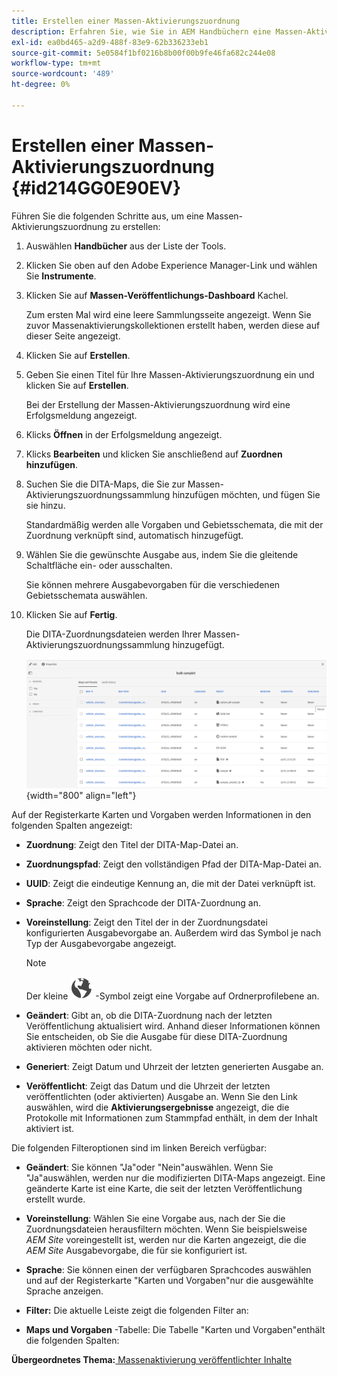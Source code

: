 ```yaml
---
title: Erstellen einer Massen-Aktivierungszuordnung
description: Erfahren Sie, wie Sie in AEM Handbüchern eine Massen-Aktivierungszuordnung erstellen.
exl-id: ea0bd465-a2d9-488f-83e9-62b336233eb1
source-git-commit: 5e0584f1bf0216b8b00f00b9fe46fa682c244e08
workflow-type: tm+mt
source-wordcount: '489'
ht-degree: 0%

---
```


# Erstellen einer Massen-Aktivierungszuordnung {#id214GG0E90EV}

Führen Sie die folgenden Schritte aus, um eine Massen-Aktivierungszuordnung zu erstellen:

1. Auswählen **Handbücher** aus der Liste der Tools.

1. Klicken Sie oben auf den Adobe Experience Manager-Link und wählen Sie **Instrumente**.

1. Klicken Sie auf **Massen-Veröffentlichungs-Dashboard** Kachel.

   Zum ersten Mal wird eine leere Sammlungsseite angezeigt. Wenn Sie zuvor Massenaktivierungskollektionen erstellt haben, werden diese auf dieser Seite angezeigt.

1. Klicken Sie auf **Erstellen**.

1. Geben Sie einen Titel für Ihre Massen-Aktivierungszuordnung ein und klicken Sie auf **Erstellen**.

   Bei der Erstellung der Massen-Aktivierungszuordnung wird eine Erfolgsmeldung angezeigt.

1. Klicks **Öffnen** in der Erfolgsmeldung angezeigt.

1. Klicks **Bearbeiten** und klicken Sie anschließend auf **Zuordnen hinzufügen**.

1. Suchen Sie die DITA-Maps, die Sie zur Massen-Aktivierungszuordnungssammlung hinzufügen möchten, und fügen Sie sie hinzu.

   Standardmäßig werden alle Vorgaben und Gebietsschemata, die mit der Zuordnung verknüpft sind, automatisch hinzugefügt.

1. Wählen Sie die gewünschte Ausgabe aus, indem Sie die gleitende Schaltfläche ein- oder ausschalten.

   Sie können mehrere Ausgabevorgaben für die verschiedenen Gebietsschemata auswählen.

1. Klicken Sie auf **Fertig**.

   Die DITA-Zuordnungsdateien werden Ihrer Massen-Aktivierungszuordnungssammlung hinzugefügt.

   ![](images/bulk-activation-collection-created.png){width="800" align="left"}


Auf der Registerkarte Karten und Vorgaben werden Informationen in den folgenden Spalten angezeigt:

- **Zuordnung**: Zeigt den Titel der DITA-Map-Datei an.
- **Zuordnungspfad**: Zeigt den vollständigen Pfad der DITA-Map-Datei an.

- **UUID**: Zeigt die eindeutige Kennung an, die mit der Datei verknüpft ist.

- **Sprache**: Zeigt den Sprachcode der DITA-Zuordnung an.
- **Voreinstellung**: Zeigt den Titel der in der Zuordnungsdatei konfigurierten Ausgabevorgabe an. Außerdem wird das Symbol je nach Typ der Ausgabevorgabe angezeigt.

  >[!NOTE]
  >
  > Der kleine ![](images/global-preset-icon.svg) -Symbol zeigt eine Vorgabe auf Ordnerprofilebene an.
- **Geändert**: Gibt an, ob die DITA-Zuordnung nach der letzten Veröffentlichung aktualisiert wird. Anhand dieser Informationen können Sie entscheiden, ob Sie die Ausgabe für diese DITA-Zuordnung aktivieren möchten oder nicht.
- **Generiert**: Zeigt Datum und Uhrzeit der letzten generierten Ausgabe an.
- **Veröffentlicht**: Zeigt das Datum und die Uhrzeit der letzten veröffentlichten (oder aktivierten) Ausgabe an. Wenn Sie den Link auswählen, wird die **Aktivierungsergebnisse** angezeigt, die die Protokolle mit Informationen zum Stammpfad enthält, in dem der Inhalt aktiviert ist.


Die folgenden Filteroptionen sind im linken Bereich verfügbar:

- **Geändert**: Sie können &quot;Ja&quot;oder &quot;Nein&quot;auswählen. Wenn Sie &quot;Ja&quot;auswählen, werden nur die modifizierten DITA-Maps angezeigt. Eine geänderte Karte ist eine Karte, die seit der letzten Veröffentlichung erstellt wurde.
- **Voreinstellung**: Wählen Sie eine Vorgabe aus, nach der Sie die Zuordnungsdateien herausfiltern möchten. Wenn Sie beispielsweise *AEM Site* voreingestellt ist, werden nur die Karten angezeigt, die die *AEM Site* Ausgabevorgabe, die für sie konfiguriert ist.
- **Sprache**: Sie können einen der verfügbaren Sprachcodes auswählen und auf der Registerkarte &quot;Karten und Vorgaben&quot;nur die ausgewählte Sprache anzeigen.

- **Filter:** Die aktuelle Leiste zeigt die folgenden Filter an:
- **Maps und Vorgaben** -Tabelle: Die Tabelle &quot;Karten und Vorgaben&quot;enthält die folgenden Spalten:

**Übergeordnetes Thema:**[ Massenaktivierung veröffentlichter Inhalte](conf-bulk-activation.md)
